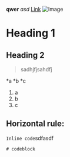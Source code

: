 **qwer** 
*asd*
[Link](https://ziyexiaohei.github.io/cse15l-lab-reports/)
![Image](https://images.unsplash.com/photo-1575936123452-b67c3203c357?ixlib=rb-4.0.3&ixid=M3wxMjA3fDB8MHxwaG90by1wYWdlfHx8fGVufDB8fHx8fA%3D%3D&auto=format&fit=crop&w=2670&q=80)
# Heading 1
## Heading 2
> sadhjfjsahdfj

*a
*b
*c

1. a
2. b
3. c


Horizontal rule:
---

`Inline code`sdfasdf
```
# codeblock
```
